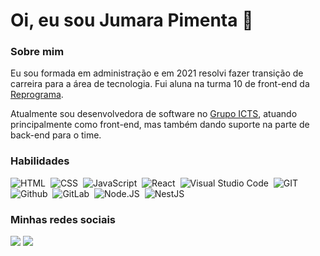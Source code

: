 # Oi, eu sou **Jumara Pimenta** 👋

### Sobre mim

<p>
  Eu sou formada em administração e em 2021 resolvi fazer transição de carreira para a área de tecnologia. Fui aluna na turma 10 de front-end da <a href="https://reprograma.com.br/">Reprograma</a>.
<p>
  Atualmente sou desenvolvedora de software no <a href="https://www.grupoicts.com.br/"> Grupo ICTS</a>, atuando principalmente como front-end, mas também dando suporte na parte de back-end para o time.
  
  ### Habilidades
  
  ![HTML](https://img.shields.io/badge/-HTML-05122A??style=for-the-badge&logo=html5)&nbsp;
  ![CSS](https://img.shields.io/badge/-CSS-05122A??style=for-the-badge&logo=CSS3&logoColor=1572B6)&nbsp;
  ![JavaScript](https://img.shields.io/badge/-JAVASCRIPT-05122A??style=for-the-badge&logo=javascript)&nbsp;
  ![React](https://img.shields.io/badge/-React-05122A??style=for-the-badge&logo=react)&nbsp;
  ![Visual Studio Code](https://img.shields.io/badge/-Visual%20Studio%20Code-05122A??style=for-the-badge&logo=visual-studio-code&logoColor=007ACC)&nbsp;
  ![GIT](https://img.shields.io/badge/-GIT-05122A??style=for-the-badge&logo=git)&nbsp;
  ![Github](https://img.shields.io/badge/-Github-05122A??style=for-the-badge&logo=github)&nbsp;
  ![GitLab](https://img.shields.io/badge/-Gitlab-05122A??style=for-the-badge&logo=gitlab)&nbsp;
  ![Node.JS](https://img.shields.io/badge/-Node.js-05122A??style=for-the-badge&logo=node.js)&nbsp;
  ![NestJS](https://img.shields.io/badge/-Nest.js-05122A??style=for-the-badge&logo=nestjs)&nbsp;

  
  ### Minhas redes sociais
  
  <a href="https://www.linkedin.com/in/jumara-souza-pimenta/"><img src="https://img.shields.io/badge/-Jumara_Pimenta-0077B5?style=for-the-badge&logo=Linkedin&logoColor=white"/></a>
  <a href="https://instagram.com/jumarapimenta?igshid=p9k7y7mqlfl8/"><img src="https://img.shields.io/badge/-@jumarapimenta-E4405F?style=for-the-badge&logo=Instagram&logoColor=white"/></a>

<!--
**jumara-pimenta/Jumara-pimenta** is a ✨ _special_ ✨ repository because its `README.md` (this file) appears on your GitHub profile.



